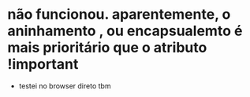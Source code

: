 # não funcionou. aparentemente, o aninhamento , ou encapsualemto é mais prioritário que o atributo !important

- testei no browser direto tbm